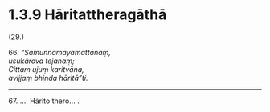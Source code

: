 

# 1.3.9 Hāritattheragāthā




(29.)

66\. _“Samunnamayamattānaṃ,_  
_usukārova tejanaṃ;_  
_Cittaṃ ujuṃ karitvāna,_  
_avijjaṃ bhinda hāritā”ti._  


---

67\. …  Hārito thero… .





